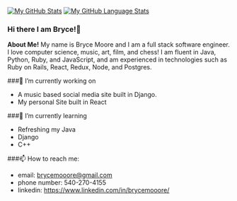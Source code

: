 

[![My GitHub Stats](https://github-readme-stats.vercel.app/api/?username=brycemooore&count_private=true&theme=tokyonight&showicons=true)]()
[![My GitHub Language Stats](https://github-readme-stats.vercel.app/api/top-langs/?username=brycemooore&langs_count=5&theme=tokyonight)]()


### Hi there I am Bryce!👋

**About Me!**
My name is Bryce Moore and I am a full stack software engineer. I love computer science, music, art, film, and chess! I am fluent in Java, Python, Ruby, and JavaScript, and am experienced in technologies such as Ruby on Rails, React, Redux, Node, and Postgres.

###🔭 I’m currently working on 

- A music based social media site built in Django.
- My personal Site built in React

###🌱 I’m currently learning 

- Refreshing my Java
- Django
- C++

###📫 How to reach me:

- email: brycemooore@gmail.com
- phone number: 540-270-4155
- linkedin: https://www.linkedin.com/in/brycemooore/



<!--
**brycemooore/brycemooore** is a ✨ _special_ ✨ repository because its `README.md` (this file) appears on your GitHub profile.

Here are some ideas to get you started:

- 🔭 I’m currently working on ...
- 🌱 I’m currently learning ...
- 👯 I’m looking to collaborate on ...
- 🤔 I’m looking for help with ...
- 💬 Ask me about ...
- 📫 How to reach me: ...
- 😄 Pronouns: ...
- ⚡ Fun fact: ...
-->
